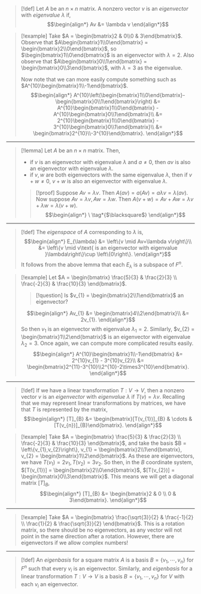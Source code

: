 >[!def]
>Let $A$ be an $n\times n$ matrix. A nonzero vector $v$ is an *eigenvector* with *eigenvalue* $\lambda$ if,
>$$\begin{align*}
>Av &= \lambda v
>\end{align*}$$

>[!example]
>Take $A = \begin{bmatrix}2 & 0\\0 & 3\end{bmatrix}$.
>Observe that $A\begin{bmatrix}1\\0\end{bmatrix} = \begin{bmatrix}2\\0\end{bmatrix}$, so $\begin{bmatrix}1\\0\end{bmatrix}$ is an eigenvector with $\lambda=2$.
>Also observe that $A\begin{bmatrix}0\\1\end{bmatrix} = \begin{bmatrix}0\\3\end{bmatrix}$, with $\lambda=3$ as the eigenvalue.
>
>Now note that we can more easily compute something such as $A^{10}\begin{bmatrix}1\\-1\end{bmatrix}$.
>$$\begin{align*}
>A^{10}\left(\begin{bmatrix}1\\0\end{bmatrix}-\begin{bmatrix}0\\1\end{bmatrix}\right) &= A^{10}\begin{bmatrix}1\\0\end{bmatrix} - A^{10}\begin{bmatrix}0\\1\end{bmatrix}\\
>&= 2^{10}\begin{bmatrix}1\\0\end{bmatrix} - 3^{10}\begin{bmatrix}0\\1\end{bmatrix}\\
>&= \begin{bmatrix}2^{10}\\-3^{10}\end{bmatrix}.
\end{align*}$$

---

>[!lemma]
>Let $A$ be an $n\times n$ matrix. Then,
>- if $v$ is an eigenvector with eigenvalue $\lambda$ and $a\ne 0$, then $av$ is also an eigenvector with eigenvalue $\lambda$.
>- if $v,w$ are both eigenvectors with the same eigenvalue $\lambda$, then if $v+w\ne 0$, $v+w$ is also an eigenvector with eigenvalue $\lambda$.
>
>>[!proof]
>>Suppose $Av=\lambda v$. Then $A(av) = a(Av) = a\lambda v = \lambda(av)$.
>>Now suppose $Av = \lambda v, Aw = \lambda w$. Then $A(v+w) = Av+Aw = \lambda v + \lambda w = \lambda(v+w)$.
>>$$\begin{align*}
\ \tag*{$\blacksquare$}
\end{align*}$$

---

>[!def]
>The *eigenspace* of $A$ corresponding to $\lambda$ is,
>$$\begin{align*}
>E_{\lambda} &= \left\{v \mid Av=\lambda v\right\}\\
>&= \left\{v \mid v\text{ is an eigenvector with eigenvalue }\lambda\right\}\cup \left\{0\right\}.
>\end{align*}$$
>It follows from the above lemma that each $E_{\lambda}$ is a subspace of $F^{n}$.

>[!example]
>Let $A = \begin{bmatrix} \frac{5}{3} & \frac{2}{3} \\ \frac{-2}{3} & \frac{10}{3} \end{bmatrix}$.
>>[!question]
>>Is $v_{1} = \begin{bmatrix}2\\1\end{bmatrix}$ an eigenvector?
>
>$$\begin{align*}
>Av_{1} &= \begin{bmatrix}4\\2\end{bmatrix}\\
>&= 2v_{1}.
>\end{align*}$$
>So then $v_{1}$ is an eigenvector with eigenvalue $\lambda_{1}=2$.
>Similarly, $v_{2} = \begin{bmatrix}1\\2\end{bmatrix}$ is an eigenvector with eigenvalue $\lambda_{2} = 3$.
>Once again, we can compute more complicated results easily.
>$$\begin{align*}
>A^{10}\begin{bmatrix}1\\-1\end{bmatrix} &= 2^{10}v_{1} - 3^{10}v_{2}\\
>&= \begin{bmatrix}2^{11}-3^{10}\\2^{10}-2\times3^{10}\end{bmatrix}.
\end{align*}$$

---

>[!def]
>If we have a linear transformation $T : V \longrightarrow V$, then a nonzero vector $v$ is an *eigenvector* with *eigenvalue* $\lambda$ if $T(v)=\lambda v$.
>Recalling that we may represent linear transformations by matrices, we have that $T$ is represented by the matrix,
>$$\begin{align*}
>[T]_{B} &= \begin{bmatrix}[T(v_{1})]_{B} & \cdots & [T(v_{n})]_{B}\end{bmatrix}.
>\end{align*}$$

>[!example]
>Take $A = \begin{bmatrix} \frac{5}{3} & \frac{2}{3} \\ \frac{-2}{3} & \frac{10}{3} \end{bmatrix}$, and take the basis $B = \left\{v_{1},v_{2}\right\}, v_{1} = \begin{bmatrix}2\\1\end{bmatrix}, v_{2} = \begin{bmatrix}1\\2\end{bmatrix}$.
>As these are eigenvectors, we have $T(v_{1}) = 2v_{1},T(v_{2}) = 3v_{2}$. So then, in the $B$ coordinate system, $[T(v_{1})] = \begin{bmatrix}2\\0\end{bmatrix}$, $[T(v_{2})] = \begin{bmatrix}0\\3\end{bmatrix}$. This means we will get a diagonal matrix $[T]_B$,
>$$\begin{align*}
>[T]_{B} &= \begin{bmatrix}2 & 0 \\ 0 & 3\end{bmatrix}.
\end{align*}$$

---

>[!example]
>Take $A = \begin{bmatrix} \frac{\sqrt{3}}{2} & \frac{-1}{2} \\ \frac{1}{2} & \frac{\sqrt{3}}{2} \end{bmatrix}$. This is a rotation matrix, so there should be no eigenvectors, as any vector will not point in the same direction after a rotation.
>However, there are eigenvectors if we allow complex numbers!

---

>[!def]
>An *eigenbasis* for a square matrix $A$ is a basis $B = \left\{v_{1},\cdots,v_{n}\right\}$ for $F^{n}$ such that every $v_{i}$ is an eigenvector.
>Similarly, and *eigenbasis* for a linear transformation $T : V \longrightarrow V$ is a basis $B = \left\{v_{1},\cdots,v_{n}\right\}$ for $V$ with each $v_{i}$ an eigenvector.
